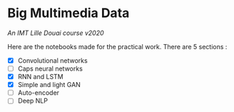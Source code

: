 # Big Multimedia Data
_An IMT Lille Douai course v2020_

Here are the notebooks made for the practical work. There are 5 sections :
  * [x] Convolutional networks
  * [ ] Caps neural networks
  * [x] RNN and LSTM
  * [x] Simple and light GAN
  * [ ] Auto-encoder
  * [ ] Deep NLP
